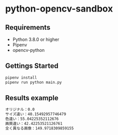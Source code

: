 # python-opencv-sandbox

## Requirements

- Python 3.8.0 or higher
- Pipenv
- opencv-python

## Gettings Started

```sh
pipenv install
pipenv run python main.py
```

## Results example

```sh
オリジナル：0.0
サイズ違い：40.15492957746479
色違い：55.04225352112676
画質違い：42.42253521126761
全く異なる画像：149.9718309859155
```
